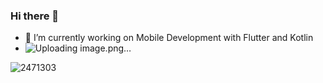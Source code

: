 ### Hi there 👋

<!--
**KinnaGt/KinnaGt** is a ✨ _special_ ✨ repository because its `README.md` (this file) appears on your GitHub profile.

Here are some ideas to get you started:

- 🔭 I’m currently working on ...
- 🌱 I’m currently learning ...
- 👯 I’m looking to collaborate on ...
- 🤔 I’m looking for help with ...
- 💬 Ask me about ...
- 📫 How to reach me: ...
- 😄 Pronouns: ...
- ⚡ Fun fact: ...
-->

- 🔭 I’m currently working on Mobile Development with Flutter and Kotlin
- ![Uploading image.png…]()

![2471303](https://user-images.githubusercontent.com/81035527/156272639-797f3aac-d079-41a1-a4a1-72a3b1ef4b6e.gif)
